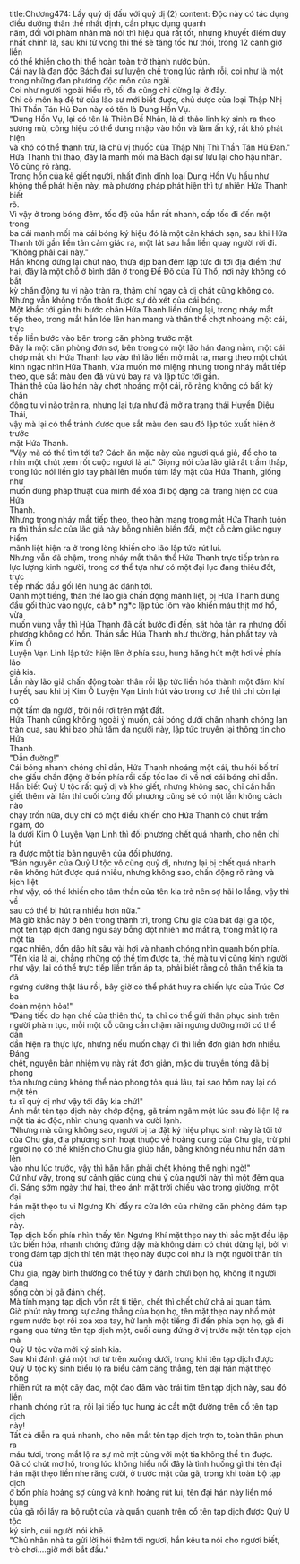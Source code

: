 title:Chương474: Lấy quỷ dị đấu với quỷ dị (2)
content:
Độc này có tác dụng điều dưỡng thân thể nhất định, cần phục dụng quanh<br>năm, đối với phàm nhân mà nói thì hiệu quả rất tốt, nhưng khuyết điểm duy<br>nhất chính là, sau khi tử vong thi thể sẽ tăng tốc hư thối, trong 12 canh giờ liền<br>có thể khiến cho thi thể hoàn toàn trở thành nước bùn.<br>Cái này là đan độc Bách đại sư luyện chế trong lúc rảnh rỗi, coi như là một<br>trong những đan phương độc môn của ngài.<br>Coi như người ngoài hiểu rõ, tối đa cũng chỉ dừng lại ở đây.<br>Chỉ có môn hạ đệ tử của lão sư mới biết được, chủ dược của loại Thập Nhị<br>Thì Thần Tán Hủ Đan này có tên là Dung Hồn Vụ.<br>"Dung Hồn Vụ, lại có tên là Thiên Bế Nhãn, là dị thảo linh kỳ sinh ra theo<br>sương mù, công hiệu có thể dung nhập vào hồn và làm ấn ký, rất khó phát hiện<br>và khó có thể thanh trừ, là chủ vị thuốc của Thập Nhị Thì Thần Tán Hủ Đan."<br>Hứa Thanh thì thào, đây là manh mối mà Bách đại sư lưu lại cho hậu nhân.<br>Vô cùng rõ ràng.<br>Trong hồn của kẻ giết người, nhất định dính loại Dung Hồn Vụ hầu như<br>không thể phát hiện này, mà phương pháp phát hiện thì tự nhiên Hứa Thanh biết<br>rõ.<br>Vì vậy ở trong bóng đêm, tốc độ của hắn rất nhanh, cấp tốc đi đến một trong<br>ba cái manh mối mà cái bóng ký hiệu đó là một căn khách sạn, sau khi Hứa<br>Thanh tới gần liền tản cảm giác ra, một lát sau hắn liền quay người rời đi.<br>"Không phải cái này."<br>Hắn không dừng lại chút nào, thừa dịp ban đêm lập tức đi tới địa điểm thứ<br>hai, đây là một chỗ ở bình dân ở trong Đế Đô của Tử Thổ, nơi này không có bất<br>kỳ chấn động tu vi nào tràn ra, thậm chí ngay cả dị chất cũng không có.<br>Nhưng vẫn không trốn thoát được sự dò xét của cái bóng.<br>Một khắc tới gần thì bước chân Hứa Thanh liền dừng lại, trong nháy mắt<br>tiếp theo, trong mắt hắn lóe lên hàn mang và thân thể chợt nhoáng một cái, trực<br>tiếp liền bước vào bên trong căn phòng trước mặt.<br>Đây là một căn phòng đơn sơ, bên trong có một lão hán đang nằm, một cái<br>chớp mắt khi Hứa Thanh lao vào thì lão liền mở mắt ra, mang theo một chút<br>kinh ngạc nhìn Hứa Thanh, vừa muốn mở miệng nhưng trong nháy mắt tiếp<br>theo, que sắt màu đen đã vù vù bay ra và lập tức tới gần.<br>Thân thể của lão hán này chợt nhoáng một cái, rõ ràng không có bất kỳ chấn<br>động tu vi nào tràn ra, nhưng lại tựa như đã mở ra trạng thái Huyền Diệu Thái,<br>vậy mà lại có thể tránh được que sắt màu đen sau đó lập tức xuất hiện ở trước<br>mặt Hứa Thanh.<br>"Vậy mà có thể tìm tới ta? Cách ăn mặc này của ngươi quá giả, để cho ta<br>nhìn một chút xem rốt cuộc ngươi là ai." Giọng nói của lão giả rất trầm thấp,<br>trong lúc nói liền giơ tay phải lên muốn túm lấy mặt của Hứa Thanh, giống như<br>muốn dùng pháp thuật của mình để xóa đi bộ dạng cải trang hiện có của Hứa<br>Thanh.<br>Nhưng trong nháy mắt tiếp theo, theo hàn mang trong mắt Hứa Thanh tuôn<br>ra thì thần sắc của lão giả này bỗng nhiên biến đổi, một cỗ cảm giác nguy hiểm<br>mãnh liệt hiện ra ở trong lòng khiến cho lão lập tức rút lui.<br>Nhưng vẫn đã chậm, trong nháy mắt thân thể Hứa Thanh trực tiếp tràn ra<br>lực lượng kinh người, trong cơ thể tựa như có một đại lục đang thiêu đốt, trực<br>tiếp nhấc đầu gối lên hung ác đánh tới.<br>Oanh một tiếng, thân thể lão giả chấn động mãnh liệt, bị Hứa Thanh dùng<br>đầu gối thúc vào ngực, cả b* ng*c lập tức lõm vào khiến máu thịt mơ hồ, vừa<br>muốn vùng vẫy thì Hứa Thanh đã cất bước đi đến, sát hỏa tản ra nhưng đối<br>phương không có hồn. Thần sắc Hứa Thanh như thường, hắn phất tay và Kim Ô<br>Luyện Vạn Linh lập tức hiện lên ở phía sau, hung hăng hút một hơi về phía lão<br>giả kia.<br>Lần này lão giả chấn động toàn thân rồi lập tức liền hóa thành một đám khí<br>huyết, sau khi bị Kim Ô Luyện Vạn Linh hút vào trong cơ thể thì chỉ còn lại có<br>một tấm da người, trôi nổi rơi trên mặt đất.<br>Hứa Thanh cũng không ngoài ý muốn, cái bóng dưới chân nhanh chóng lan<br>tràn qua, sau khi bao phủ tấm da người này, lập tức truyền lại thông tin cho Hứa<br>Thanh.<br>"Dẫn đường!"<br>Cái bóng nhanh chóng chỉ dẫn, Hứa Thanh nhoáng một cái, thu hồi bố trí<br>che giấu chấn động ở bốn phía rồi cấp tốc lao đi về nơi cái bóng chỉ dẫn.<br>Hắn biết Quỷ U tộc rất quỷ dị và khó giết, nhưng không sao, chỉ cần hắn<br>giết thêm vài lần thì cuối cùng đối phương cũng sẽ có một lần không cách nào<br>chạy trốn nữa, duy chỉ có một điều khiến cho Hứa Thanh có chút trầm ngâm, đó<br>là dưới Kim Ô Luyện Vạn Linh thì đối phương chết quá nhanh, cho nên chỉ hút<br>ra được một tia bản nguyên của đối phương.<br>"Bản nguyên của Quỷ U tộc vô cùng quỷ dị, nhưng lại bị chết quá nhanh<br>nên không hút được quá nhiều, nhưng không sao, chấn động rõ ràng và kịch liệt<br>như vậy, có thể khiến cho tâm thần của tên kia trở nên sợ hãi lo lắng, vậy thì về<br>sau có thể bị hút ra nhiều hơn nữa."<br>Mà giờ khắc này ở bên trong thành trì, trong Chu gia của bát đại gia tộc,<br>một tên tạp dịch đang ngủ say bỗng đột nhiên mở mắt ra, trong mắt lộ ra một tia<br>ngạc nhiên, dồn dập hít sâu vài hơi và nhanh chóng nhìn quanh bốn phía.<br>"Tên kia là ai, chẳng những có thể tìm được ta, thế mà tu vi cũng kinh người<br>như vậy, lại có thể trực tiếp liền trấn áp ta, phải biết rằng cỗ thân thể kia ta đã<br>ngưng dưỡng thật lâu rồi, bây giờ có thể phát huy ra chiến lực của Trúc Cơ ba<br>đoàn mệnh hỏa!"<br>"Đáng tiếc do hạn chế của thiên thú, ta chỉ có thể gửi thân phục sinh trên<br>người phàm tục, mỗi một cỗ cũng cần chậm rãi ngưng dưỡng mới có thể dần<br>dần hiện ra thực lực, nhưng nếu muốn chạy đi thì liền đơn giản hơn nhiều. Đáng<br>chết, nguyên bản nhiệm vụ này rất đơn giản, mặc dù truyền tống đã bị phong<br>tỏa nhưng cũng không thể nào phong tỏa quá lâu, tại sao hôm nay lại có một tên<br>tu sĩ quỷ dị như vậy tới đây kia chứ!"<br>Ánh mắt tên tạp dịch này chớp động, gã trầm ngâm một lúc sau đó liện lộ ra<br>một tia ác độc, nhìn chung quanh và cười lạnh.<br>"Nhưng mà cũng không sao, người bị ta đặt ký hiệu phục sinh này là tôi tớ<br>của Chu gia, địa phương sinh hoạt thuộc về hoàng cung của Chu gia, trừ phi<br>người nọ có thể khiến cho Chu gia giúp hắn, bằng không nếu như hắn dám lẻn<br>vào như lúc trước, vậy thì hắn hẳn phải chết không thể nghi ngờ!"<br>Cứ như vậy, trong sự cảnh giác cùng chú ý của người này thì một đêm qua<br>đi. Sáng sớm ngày thứ hai, theo ánh mặt trời chiếu vào trong giường, một đại<br>hán mặt thẹo tu vi Ngưng Khí đẩy ra cửa lớn của những căn phòng đám tạp dịch<br>này.<br>Tạp dịch bốn phía nhìn thấy tên Ngưng Khí mặt thẹo này thì sắc mặt đều lập<br>tức biến hóa, nhanh chóng đứng dậy mà không dám có chút dừng lại, bởi vì<br>trong đám tạp dịch thì tên mặt thẹo này được coi như là một người thân tín của<br>Chu gia, ngày bình thường có thể tùy ý đánh chửi bọn họ, không ít người đang<br>sống còn bị gã đánh chết.<br>Mà tính mạng tạp dịch vốn rất ti tiện, chết thì chết chứ chả ai quan tâm.<br>Giờ phút này trong sự căng thẳng của bọn họ, tên mặt thẹo này nhổ một<br>ngụm nước bọt rồi xoa xoa tay, hừ lạnh một tiếng đi đến phía bọn họ, gã đi<br>ngang qua từng tên tạp dịch một, cuối cùng đứng ở vị trước mặt tên tạp dịch mà<br>Quỷ U tộc vừa mới ký sinh kia.<br>Sau khi đánh giá một hơi từ trên xuống dưới, trong khi tên tạp dịch được<br>Quỷ U tộc ký sinh biểu lộ ra biểu cảm căng thẳng, tên đại hán mặt thẹo bỗng<br>nhiên rút ra một cây đao, một đao đâm vào trái tim tên tạp dịch này, sau đó liền<br>nhanh chóng rút ra, rồi lại tiếp tục hung ác cắt một đường trên cổ tên tạp dịch<br>này!<br>Tất cả diễn ra quá nhanh, cho nên mắt tên tạp dịch trợn to, toàn thân phun ra<br>máu tươi, trong mắt lộ ra sự mờ mịt cùng với một tia không thể tin được.<br>Gã có chút mơ hồ, trong lúc không hiểu nổi đây là tình huống gì thì tên đại<br>hán mặt thẹo liền nhe răng cười, ở trước mặt của gã, trong khi toàn bộ tạp dịch<br>ở bốn phía hoảng sợ cùng và kinh hoảng rút lui, tên đại hán này liền mổ bụng<br>của gã rồi lấy ra bộ ruột của và quấn quanh trên cổ tên tạp dịch được Quỷ U tộc<br>ký sinh, cúi người nói khẽ.<br>"Chủ nhân nhà ta gửi lời hỏi thăm tới ngươi, hắn kêu ta nói cho ngươi biết,<br>trò chơi....giờ mới bắt đầu."
